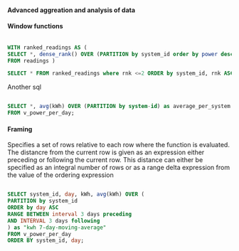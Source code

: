 #### Advanced aggreation and analysis of data

#### Window functions

```sql

WITH ranked_readings AS (
SELECT *, dense_rank() OVER (PARTITION by system_id order by power desc) as rnk
FROM readings )

SELECT * FROM ranked_readings where rnk <=2 ORDER by system_id, rnk ASC;
```

Another sql

```sql

SELECT *, avg(kWh) OVER (PARTITION by system-id) as average_per_system
FROM v_power_per_day;
 ```


#### Framing

Specifies a set of rows relative to each row where the function is evaluated. The distancre from the current row
is given as an expression either preceding or following the current row. This distance can either be specified 
as an integral number of rows or as a range delta expression from the value of the ordering expression

```sql

SELECT system_id, day, kWh, avg(kWh) OVER (
PARTITION by system_id
ORDER by day ASC
RANGE BETWEEN interval 3 days preceding
AND INTERVAL 3 days following
) as "kwh 7-day-moving-average"
FROM v_power_per_day
ORDER BY system_id, day;
```
